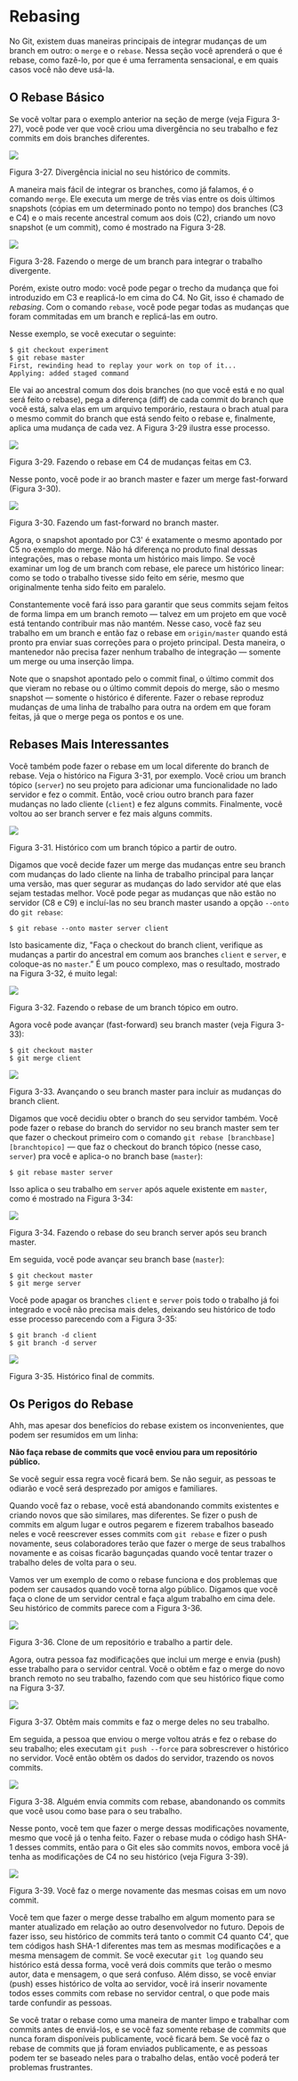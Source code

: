 # Rebasing

No Git, existem duas maneiras principais de integrar mudanças de um branch em outro: o `merge` e o `rebase`. Nessa seção você aprenderá o que é rebase, como fazê-lo, por que é uma ferramenta sensacional, e em quais casos você não deve usá-la.

## O Rebase Básico

Se você voltar para o exemplo anterior na seção de merge (veja Figura 3-27), você pode ver que você criou uma divergência no seu trabalho e fez commits em dois branches diferentes.


![](http://git-scm.com/figures/18333fig0327-tn.png)

Figura 3-27. Divergência inicial no seu histórico de commits.

A maneira mais fácil de integrar os branches, como já falamos, é o comando `merge`. Ele executa um merge de três vias entre os dois últimos snapshots (cópias em um determinado ponto no tempo) dos branches (C3 e C4) e o mais recente ancestral comum aos dois (C2), criando um novo snapshot (e um commit), como é mostrado na Figura 3-28.


![](http://git-scm.com/figures/18333fig0328-tn.png)

Figura 3-28. Fazendo o merge de um branch para integrar o trabalho divergente.

Porém, existe outro modo: você pode pegar o trecho da mudança que foi introduzido em C3 e reaplicá-lo em cima do C4. No Git, isso é chamado de _rebasing_. Com o comando `rebase`, você pode pegar todas as mudanças que foram commitadas em um branch e replicá-las em outro.

Nesse exemplo, se você executar o seguinte:

    $ git checkout experiment
    $ git rebase master
    First, rewinding head to replay your work on top of it...
    Applying: added staged command

Ele vai ao ancestral comum dos dois branches (no que você está e no qual será feito o rebase), pega a diferença (diff) de cada commit do branch que você está, salva elas em um arquivo temporário, restaura o brach atual para o mesmo commit do branch que está sendo feito o rebase e, finalmente, aplica uma mudança de cada vez. A Figura 3-29 ilustra esse processo.


![](http://git-scm.com/figures/18333fig0329-tn.png)

Figura 3-29. Fazendo o rebase em C4 de mudanças feitas em C3.

Nesse ponto, você pode ir ao branch master e fazer um merge fast-forward (Figura 3-30).


![](http://git-scm.com/figures/18333fig0330-tn.png)

Figura 3-30. Fazendo um fast-forward no branch master.

Agora, o snapshot apontado por C3' é exatamente o mesmo apontado por C5 no exemplo do merge. Não há diferença no produto final dessas integrações, mas o rebase monta um histórico mais limpo. Se você examinar um log de um branch com rebase, ele parece um histórico linear: como se todo o trabalho tivesse sido feito em série, mesmo que originalmente tenha sido feito em paralelo.

Constantemente você fará isso para garantir que seus commits sejam feitos de forma limpa em um branch remoto — talvez em um projeto em que você está tentando contribuir mas não mantém. Nesse caso, você faz seu trabalho em um branch e então faz o rebase em `origin/master` quando está pronto pra enviar suas correções para o projeto principal. Desta maneira, o mantenedor não precisa fazer nenhum trabalho de integração — somente um merge ou uma inserção limpa.

Note que o snapshot apontado pelo o commit final, o último commit dos que vieram no rebase ou o último commit depois do merge, são o mesmo snapshot — somente o histórico é diferente. Fazer o rebase reproduz mudanças de uma linha de trabalho para outra na ordem em que foram feitas, já que o merge pega os pontos e os une.

## Rebases Mais Interessantes

Você também pode fazer o rebase em um local diferente do branch de rebase. Veja o histórico na Figura 3-31, por exemplo. Você criou um branch tópico (`server`) no seu projeto para adicionar uma funcionalidade no lado servidor e fez o commit. Então, você criou outro branch para fazer mudanças no lado cliente (`client`) e fez alguns commits. Finalmente, você voltou ao ser branch server e fez mais alguns commits.


![](http://git-scm.com/figures/18333fig0331-tn.png)

Figura 3-31. Histórico com um branch tópico a partir de outro.

Digamos que você decide fazer um merge das mudanças entre seu branch com mudanças do lado cliente na linha de trabalho principal para lançar uma versão, mas quer segurar as mudanças do lado servidor até que elas sejam testadas melhor. Você pode pegar as mudanças que não estão no servidor (C8 e C9) e incluí-las no seu branch master usando a opção `--onto` do `git rebase`:

    $ git rebase --onto master server client

Isto basicamente diz, "Faça o checkout do branch client, verifique as mudanças a partir do ancestral em comum aos branches `client` e `server`, e coloque-as no `master`.” É um pouco complexo, mas o resultado, mostrado na Figura 3-32, é muito legal:


![](http://git-scm.com/figures/18333fig0332-tn.png)

Figura 3-32. Fazendo o rebase de um branch tópico em outro.

Agora você pode avançar (fast-forward) seu branch master (veja Figura 3-33):

    $ git checkout master
    $ git merge client


![](http://git-scm.com/figures/18333fig0333-tn.png)

Figura 3-33. Avançando o seu branch master para incluir as mudanças do branch client.

Digamos que você decidiu obter o branch do seu servidor também. Você pode fazer o rebase do branch do servidor no seu branch master sem ter que fazer o checkout primeiro com o comando `git rebase [branchbase] [branchtopico]` — que faz o checkout do branch tópico (nesse caso, `server`) pra você e aplica-o no branch base (`master`):

    $ git rebase master server

Isso aplica o seu trabalho em `server` após aquele existente em `master`, como é mostrado na Figura 3-34:


![](http://git-scm.com/figures/18333fig0334-tn.png)

Figura 3-34. Fazendo o rebase do seu branch server após seu branch master.

Em seguida, você pode avançar seu branch base (`master`):

    $ git checkout master
    $ git merge server

Você pode apagar os branches `client` e `server` pois todo o trabalho já foi integrado e você não precisa mais deles, deixando seu histórico de todo esse processo parecendo com a Figura 3-35:

    $ git branch -d client
    $ git branch -d server


![](http://git-scm.com/figures/18333fig0335-tn.png)

Figura 3-35. Histórico final de commits.

## Os Perigos do Rebase

Ahh, mas apesar dos benefícios do rebase existem os inconvenientes, que podem ser resumidos em um linha:

**Não faça rebase de commits que você enviou para um repositório público.**

Se você seguir essa regra você ficará bem. Se não seguir, as pessoas te odiarão e você será desprezado por amigos e familiares.

Quando você faz o rebase, você está abandonando commits existentes e criando novos que são similares, mas diferentes. Se fizer o push de commits em algum lugar e outros pegarem e fizerem trabalhos baseado neles e você reescrever esses commits com `git rebase` e fizer o push novamente, seus colaboradores terão que fazer o merge de seus trabalhos novamente e as coisas ficarão bagunçadas quando você tentar trazer o trabalho deles de volta para o seu.

Vamos ver um exemplo de como o rebase funciona e dos problemas que podem ser causados quando você torna algo público. Digamos que você faça o clone de um servidor central e faça algum trabalho em cima dele. Seu histórico de commits parece com a Figura 3-36.


![](http://git-scm.com/figures/18333fig0336-tn.png)

Figura 3-36. Clone de um repositório e trabalho a partir dele.

Agora, outra pessoa faz modificações que inclui um merge e envia (push) esse trabalho para o servidor central. Você o obtêm e faz o merge do novo branch remoto no seu trabalho, fazendo com que seu histórico fique como na Figura 3-37.


![](http://git-scm.com/figures/18333fig0337-tn.png)

Figura 3-37. Obtêm mais commits e faz o merge deles no seu trabalho.

Em seguida, a pessoa que enviou o merge voltou atrás e fez o rebase do seu trabalho; eles executam `git push --force` para sobrescrever o histórico no servidor. Você então obtêm os dados do servidor, trazendo os novos commits.


![](http://git-scm.com/figures/18333fig0338-tn.png)

Figura 3-38. Alguém envia commits com rebase, abandonando os commits que você usou como base para o seu trabalho.

Nesse ponto, você tem que fazer o merge dessas modificações novamente, mesmo que você já o tenha feito. Fazer o rebase muda o código hash SHA-1 desses commits, então para o Git eles são commits novos, embora você já tenha as modificações de C4 no seu histórico (veja Figura 3-39).


![](http://git-scm.com/figures/18333fig0339-tn.png)

Figura 3-39. Você faz o merge novamente das mesmas coisas em um novo commit.

Você tem que fazer o merge desse trabalho em algum momento para se manter atualizado em relação ao outro desenvolvedor no futuro. Depois de fazer isso, seu histórico de commits terá tanto o commit C4 quanto C4', que tem códigos hash SHA-1 diferentes mas tem as mesmas modificações e a mesma mensagem de commit. Se você executar `git log` quando seu histórico está dessa forma, você verá dois commits que terão o mesmo autor, data e mensagem, o que será confuso. Além disso, se você enviar (push) esses histórico de volta ao servidor, você irá inserir novamente todos esses commits com rebase no servidor central, o que pode mais tarde confundir as pessoas.

Se você tratar o rebase como uma maneira de manter limpo e trabalhar com commits antes de enviá-los, e se você faz somente rebase de commits que nunca foram disponíveis publicamente, você ficará bem. Se você faz o rebase de commits que já foram enviados publicamente, e as pessoas podem ter se baseado neles para o trabalho delas, então você poderá ter problemas frustrantes.
